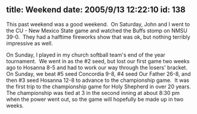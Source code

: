 title: Weekend
date: 2005/9/13 12:22:10
id: 138
---
This past weekend was a good weekend.  On Saturday, John and I went to the CU - New Mexico State game and watched the Buffs stomp on NMSU 39-0.  They had a halftime fireworks show that was ok, but nothing terribly impressive as well.

On Sunday, I played in my church softball team's end of the year tournament.  We went in as the #2 seed, but lost our first game two weeks ago to Hosanna 8-5 and had to work our way through the losers' bracket.  On Sunday, we beat #5 seed Concordia 9-8, #4 seed Our Father 26-8, and then #3 seed Hosanna 12-8 to advance to the championship game.  It was the first trip to the championship game for Holy Shepherd in over 20 years.  The championship was tied at 3 in the second inning at about 8:30 pm when the power went out, so the game will hopefully be made up in two weeks. 
